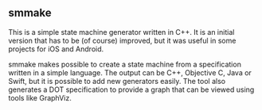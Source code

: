 smmake
------

This is a simple state machine generator written in C++. It is an initial version that has to be (of course) improved, but it was useful in some projects for iOS and Android.

smmake makes possible to create a state machine from a specification written in a simple language. The output can be C++, Objective C, Java or Swift, but it is possible to add new generators easily. The tool also generates a DOT specification to provide a graph that can be viewed using tools like GraphViz.


 

 
